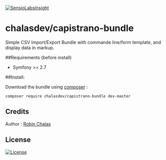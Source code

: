 [![SensioLabsInsight](https://insight.sensiolabs.com/projects/a1b5a249-e656-4a0f-af57-77f8f84f2e74/mini.png)](https://insight.sensiolabs.com/projects/a1b5a249-e656-4a0f-af57-77f8f84f2e74)

# chalasdev/capistrano-bundle

Simple CSV Import/Export Bundle with commande line/form template, and display data in markup.

##Requirements (before install)

- Symfony >= 2.7

##Install:

Download the bundle using [composer](http://getcomposer.org/) :

```composer require chalasdev/capistrano-bundle dev-master```


 Credits
 -------

 Author : [Robin Chalas](http://www.chalasdev.fr/)

 License
 -------

 [![License](http://img.shields.io/:license-gpl3-blue.svg)](http://www.gnu.org/licenses/gpl-3.0.html)
